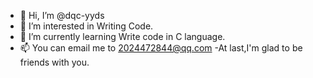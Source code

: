 - 👋 Hi, I’m @dqc-yyds
- 👀 I’m interested in Writing Code.
- 🌱 I’m currently learning Write code in C language.
- 📫 You can email me to 2024472844@qq.com
-At last,I'm glad to be friends with you.

<!---
dqc-yyds/dqc-yyds is a ✨ special ✨ repository because its `README.md` (this file) appears on your GitHub profile.
You can click the Preview link to take a look at your changes.
--->
